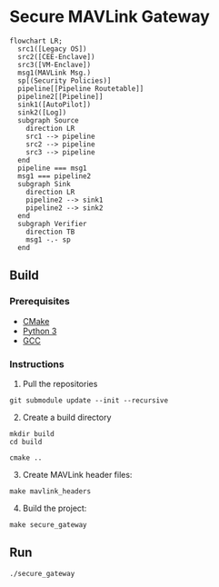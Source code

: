 # Secure MAVLink Gateway

```mermaid
flowchart LR;
  src1([Legacy OS])
  src2([CEE-Enclave])
  src3([VM-Enclave])
  msg1(MAVLink Msg.)
  sp[(Security Policies)]
  pipeline[[Pipeline Routetable]]
  pipeline2[[Pipeline]]
  sink1([AutoPilot])
  sink2([Log])
  subgraph Source
    direction LR
    src1 --> pipeline
    src2 --> pipeline
    src3 --> pipeline
  end
  pipeline === msg1
  msg1 === pipeline2
  subgraph Sink
    direction LR
    pipeline2 --> sink1
    pipeline2 --> sink2
  end
  subgraph Verifier
    direction TB
    msg1 -.- sp
  end
```

## Build

### Prerequisites

* [CMake](https://cmake.org/)
* [Python 3](https://www.python.org/)
* [GCC](https://gcc.gnu.org/)

### Instructions

1. Pull the repositories
```shell
git submodule update --init --recursive
```

2. Create a build directory
```shell
mkdir build
cd build

cmake ..
```

3. Create MAVLink header files:
```shell
make mavlink_headers
```

4. Build the project:
```shell
make secure_gateway
```

## Run

```shell
./secure_gateway
```
